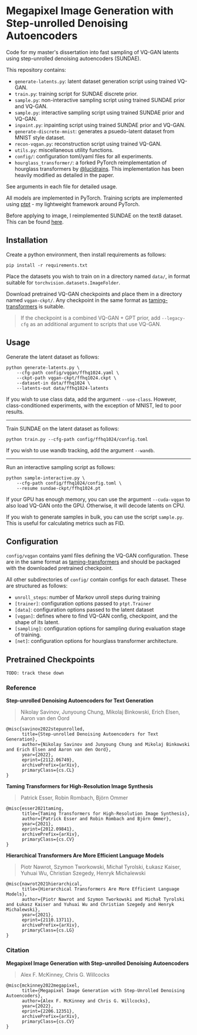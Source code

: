 # Megapixel Image Generation with Step-unrolled Denoising Autoencoders

Code for my master's dissertation into fast sampling of VQ-GAN latents using
step-unrolled denoising autoencoders (SUNDAE).

This repository contains:
- `generate-latents.py`: latent dataset generation script using trained VQ-GAN.
- `train.py`: training script for SUNDAE discrete prior.
- `sample.py`: non-interactive sampling script using trained SUNDAE prior and VQ-GAN.
- `sample.py`: interactive sampling script using trained SUNDAE prior and VQ-GAN.
- `inpaint.py`: inpainting script using trained SUNDAE prior and VQ-GAN.
- `generate-discrete-mnist`: generates a psuedo-latent dataset from MNIST style dataset.
- `recon-vqgan.py`: reconstruction script using trained VQ-GAN.
- `utils.py`: miscellaneous utility functions.
- `config/`: configuration toml/yaml files for all experiments.
- `hourglass_transformer/`: a forked PyTorch reimplementation of hourglass
  transformers by [@lucidrains](https://github.com/lucidrains). This
  implementation has been heavily modified as detailed in the paper.

See arguments in each file for detailed usage.

All models are implemented in PyTorch. Training scripts are implemented using
[ptpt](https://github.com/vvvm23/ptpt) - my lightweight framework around
PyTorch.

Before applying to image, I reimplemented SUNDAE on the text8 dataset. This can
be found [here](https://github.com/vvvm23/sundae).

## Installation

Create a python environment, then install requirements as follows:
```
pip install -r requirements.txt
```

Place the datasets you wish to train on in a directory named `data/`, in format
suitable for `torchvision.datasets.ImageFolder`.

Download pretrained VQ-GAN checkpoints and place them in a directory named
`vqgan-ckpt/`. Any checkpoint in the same format as
[taming-transformers](https://github.com/CompVis/taming-transformers) is suitable.

> If the checkpoint is a combined VQ-GAN + GPT prior, add ``--legacy-cfg`` as
> an additional argument to scripts that use VQ-GAN.

## Usage

Generate the latent dataset as follows:
```
python generate-latents.py \
    --cfg-path config/vqgan/ffhq1024.yaml \
    --ckpt-path vqgan-ckpt/ffhq1024.ckpt \
    --dataset-in data/ffhq1024 \
    --latents-out data/ffhq1024-latents
```
If you wish to use class data, add the argument `--use-class`. However,
class-conditioned experiments, with the exception of MNIST, led to poor
results.

---

Train SUNDAE on the latent dataset as follows:
```
python train.py --cfg-path config/ffhq1024/config.toml
```
If you wish to use wandb tracking, add the argument `--wandb`.

---

Run an interactive sampling script as follows:
```
python sample-interactive.py \
    --cfg-path config/ffhq1024/config.toml \
    --resume sundae-ckpt/ffhq1024.pt
```
If your GPU has enough memory, you can use the argument `--cuda-vqgan` to also
load VQ-GAN onto the GPU. Otherwise, it will decode latents on CPU.

If you wish to generate samples in bulk, you can use the script `sample.py`.
This is useful for calculating metrics such as FID.

## Configuration

`config/vqgan` contains yaml files defining the VQ-GAN configuration. These are
in the same format as
[taming-transformers](https://github.com/CompVis/taming-transformers) and
should be packaged with the downloaded pretrained checkpoint.

All other subdirectories of `config/` contain configs for each dataset. These
are structured as follows:
- `unroll_steps`: number of Markov unroll steps during training
- `[trainer]`: configuration options passed to `ptpt.Trainer`
- `[data]`: configuration options passed to the latent dataset
- `[vqgan]`: defines where to find VQ-GAN config, checkpoint, and the shape of
  its latent.
- `[sampling]`: configuration options for sampling during evaluation stage of training.
- `[net]`: configuration options for hourglass transformer architecture.

## Pretrained Checkpoints
`TODO: track these down`

### Reference

**Step-unrolled Denoising Autoencoders for Text Generation**
> Nikolay Savinov, Junyoung Chung, Mikolaj Binkowski, Erich Elsen, Aaron van den Oord

```
@misc{savinov2022stepunrolled,
      title={Step-unrolled Denoising Autoencoders for Text Generation}, 
      author={Nikolay Savinov and Junyoung Chung and Mikolaj Binkowski and Erich Elsen and Aaron van den Oord},
      year={2022},
      eprint={2112.06749},
      archivePrefix={arXiv},
      primaryClass={cs.CL}
}
```

**Taming Transformers for High-Resolution Image Synthesis**
> Patrick Esser, Robin Rombach, Björn Ommer

```
@misc{esser2021taming,
      title={Taming Transformers for High-Resolution Image Synthesis}, 
      author={Patrick Esser and Robin Rombach and Björn Ommer},
      year={2021},
      eprint={2012.09841},
      archivePrefix={arXiv},
      primaryClass={cs.CV}
}
```

**Hierarchical Transformers Are More Efficient Language Models**
> Piotr Nawrot, Szymon Tworkowski, Michał Tyrolski, Łukasz Kaiser, Yuhuai Wu, Christian Szegedy, Henryk Michalewski

```
@misc{nawrot2021hierarchical,
      title={Hierarchical Transformers Are More Efficient Language Models}, 
      author={Piotr Nawrot and Szymon Tworkowski and Michał Tyrolski and Łukasz Kaiser and Yuhuai Wu and Christian Szegedy and Henryk Michalewski},
      year={2021},
      eprint={2110.13711},
      archivePrefix={arXiv},
      primaryClass={cs.LG}
}
```

### Citation
**Megapixel Image Generation with Step-unrolled Denoising Autoencoders**
> Alex F. McKinney, Chris G. Willcocks
```
@misc{mckinney2022megapixel,
      title={Megapixel Image Generation with Step-Unrolled Denoising Autoencoders}, 
      author={Alex F. McKinney and Chris G. Willcocks},
      year={2022},
      eprint={2206.12351},
      archivePrefix={arXiv},
      primaryClass={cs.CV}
}
```
